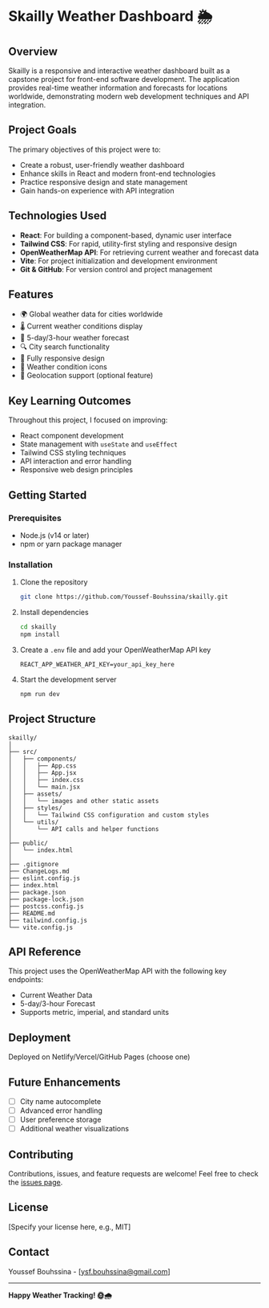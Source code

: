 # Skailly Weather Dashboard 🌦️

## Overview

Skailly is a responsive and interactive weather dashboard built as a capstone project for front-end software development. The application provides real-time weather information and forecasts for locations worldwide, demonstrating modern web development techniques and API integration.

## Project Goals

The primary objectives of this project were to:
- Create a robust, user-friendly weather dashboard
- Enhance skills in React and modern front-end technologies
- Practice responsive design and state management
- Gain hands-on experience with API integration

## Technologies Used

- **React**: For building a component-based, dynamic user interface
- **Tailwind CSS**: For rapid, utility-first styling and responsive design
- **OpenWeatherMap API**: For retrieving current weather and forecast data
- **Vite**: For project initialization and development environment
- **Git & GitHub**: For version control and project management

## Features

- 🌍 Global weather data for cities worldwide
- 🌡️ Current weather conditions display
- 📅 5-day/3-hour weather forecast
- 🔍 City search functionality
- 📱 Fully responsive design
- 🌈 Weather condition icons
- 📍 Geolocation support (optional feature)

## Key Learning Outcomes

Throughout this project, I focused on improving:
- React component development
- State management with `useState` and `useEffect`
- Tailwind CSS styling techniques
- API interaction and error handling
- Responsive web design principles

## Getting Started

### Prerequisites

- Node.js (v14 or later)
- npm or yarn package manager

### Installation

1. Clone the repository
   ```bash
   git clone https://github.com/Youssef-Bouhssina/skailly.git
   ```

2. Install dependencies
   ```bash
   cd skailly
   npm install
   ```

3. Create a `.env` file and add your OpenWeatherMap API key
   ```
   REACT_APP_WEATHER_API_KEY=your_api_key_here
   ```

4. Start the development server
   ```bash
   npm run dev
   ```

## Project Structure

```
skailly/
│
├── src/
│   ├── components/
│   │   ├── App.css
│   │   ├── App.jsx
│   │   ├── index.css
│   │   └── main.jsx
│   ├── assets/
│   │   └── images and other static assets
│   ├── styles/
│   │   └── Tailwind CSS configuration and custom styles
│   └── utils/
│       └── API calls and helper functions
│
├── public/
│   └── index.html
│
├── .gitignore
├── ChangeLogs.md
├── eslint.config.js
├── index.html
├── package.json
├── package-lock.json
├── postcss.config.js
├── README.md
├── tailwind.config.js
└── vite.config.js
```

## API Reference

This project uses the OpenWeatherMap API with the following key endpoints:
- Current Weather Data
- 5-day/3-hour Forecast
- Supports metric, imperial, and standard units

## Deployment

Deployed on Netlify/Vercel/GitHub Pages (choose one)

## Future Enhancements

- [ ] City name autocomplete
- [ ] Advanced error handling
- [ ] User preference storage
- [ ] Additional weather visualizations

## Contributing

Contributions, issues, and feature requests are welcome! Feel free to check the [issues page](https://github.com/Youssef-Bouhssina/skailly/issues).

## License

[Specify your license here, e.g., MIT]

## Contact

Youssef Bouhssina - [ysf.bouhssina@gmail.com]

---

**Happy Weather Tracking! 🌞🌧️**